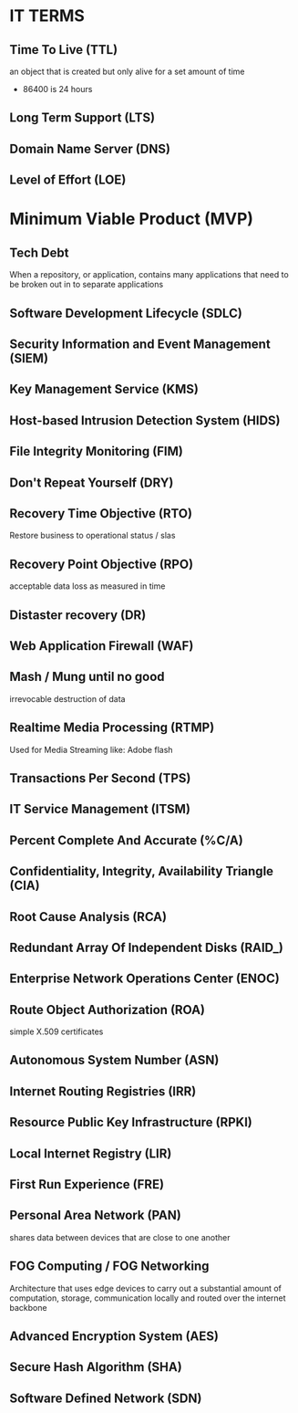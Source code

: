 # IT TERMS

## Time To Live (TTL)

an object that is created but only alive for a set amount of time

- 86400 is 24 hours

## Long Term Support (LTS)

## Domain Name Server (DNS)

## Level of Effort (LOE)

# Minimum Viable Product (MVP)

## Tech Debt

When a repository, or application, contains many applications that need to be
broken out in to separate applications

## Software Development Lifecycle (SDLC)

## Security Information and Event Management (SIEM)

## Key Management Service (KMS)

## Host-based Intrusion Detection System (HIDS)

## File Integrity Monitoring (FIM)

## Don't Repeat Yourself (DRY)

## Recovery Time Objective (RTO)

Restore business to operational status / slas

## Recovery Point Objective (RPO)

acceptable data loss as measured in time

## Distaster recovery (DR)

## Web Application Firewall (WAF)

## Mash / Mung until no good

irrevocable destruction of data

## Realtime Media Processing (RTMP)

Used for Media Streaming like: Adobe flash

## Transactions Per Second (TPS)

## IT Service Management (ITSM)

## Percent Complete And Accurate (%C/A)

## Confidentiality, Integrity, Availability Triangle (CIA)

## Root Cause Analysis (RCA)

## Redundant Array Of Independent Disks (RAID\_)

## Enterprise Network Operations Center (ENOC)

## Route Object Authorization (ROA)

simple X.509 certificates

## Autonomous System Number (ASN)

## Internet Routing Registries (IRR)

## Resource Public Key Infrastructure (RPKI)

## Local Internet Registry (LIR)

## First Run Experience (FRE)

## Personal Area Network (PAN)

shares data between devices that are close to one another

## FOG Computing / FOG Networking

Architecture that uses edge devices to carry out a substantial amount of
computation, storage, communication locally and routed over the internet
backbone

## Advanced Encryption System (AES)

## Secure Hash Algorithm (SHA)

## Software Defined Network (SDN)
